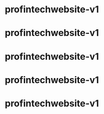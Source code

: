 # profintechwebsite-v1
# profintechwebsite-v1
# profintechwebsite-v1
# profintechwebsite-v1
# profintechwebsite-v1
